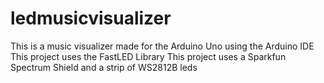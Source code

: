 # ledmusicvisualizer
This is a music visualizer made for the Arduino Uno using the Arduino IDE
This project uses the FastLED Library
This project uses a Sparkfun Spectrum Shield and a strip of WS2812B leds
